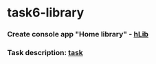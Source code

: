 # task6-library
### Create console app "Home library" - [hLib](https://github.com/OlgaDorohova/task6-library/tree/main/src/my/home/programming6/library)
### Task description: [task](https://github.com/OlgaDorohova/task6-library/blob/main/Practice_6.pdf)
